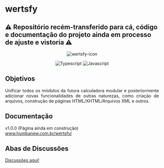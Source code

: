# wertsfy

## ⚠️ Repositório recém-transferido para cá, código e documentação do projeto ainda em processo de ajuste e vistoria ⚠️

<div align="center"> 

  ![wertsfy-icon](https://github.com/user-attachments/assets/ff5bfd34-3bfa-4f0c-a0e9-51abe5c2c7f7)

  ![Typescript](https://img.shields.io/badge/typescript-111111.svg?style=for-the-badge&logo=typescript&logoColor=steelblue)
  ![Javascript](https://img.shields.io/badge/javascript-111111.svg?style=for-the-badge&logo=javascript&logoColor=yellow)

</div>


## Objetivos 

<div align="justify">
  Unificar todos os módulos da futura calculadora modular e posteriormente adicionar novas funcionalidades de outras naturezas, como criação de arquivos, construção de páginas HTML/XHTML/Arquivos XML e outros.
</div>

## Documentação

v1.0.0 (Página ainda em construção)<br> www.humbanew.com.br/wertsfy/

## Abas de Discussões

<a href="https://github.com/humbanew/wertsfy/discussions">Discussões aqui!</a>
